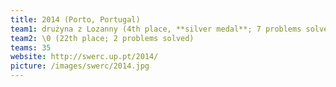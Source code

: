 ```yaml
---
title: 2014 (Porto, Portugal)
team1: drużyna z Lozanny (4th place, **silver medal**; 7 problems solved)
team2: \0 (22th place; 2 problems solved)
teams: 35
website: http://swerc.up.pt/2014/
picture: /images/swerc/2014.jpg
---
```

